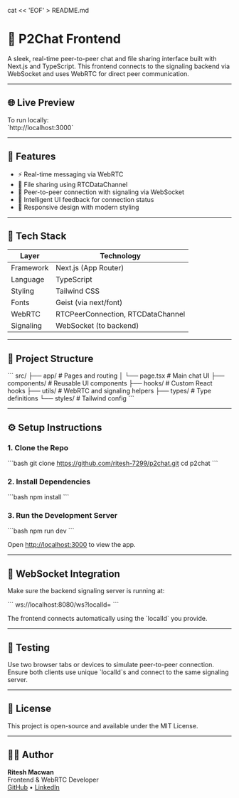 cat << 'EOF' > README.md
# 💬 P2Chat Frontend

A sleek, real-time peer-to-peer chat and file sharing interface built with Next.js and TypeScript. This frontend connects to the signaling backend via WebSocket and uses WebRTC for direct peer communication.

---

## 🌐 Live Preview

To run locally:  
\`http://localhost:3000\`

---

## 🚀 Features

- ⚡ Real-time messaging via WebRTC  
- 📁 File sharing using RTCDataChannel  
- 🔗 Peer-to-peer connection with signaling via WebSocket  
- 🧠 Intelligent UI feedback for connection status  
- 🎨 Responsive design with modern styling  

---

## 🧱 Tech Stack

| Layer       | Technology         |
|-------------|--------------------|
| Framework   | Next.js (App Router) |
| Language    | TypeScript         |
| Styling     | Tailwind CSS       |
| Fonts       | Geist (via next/font) |
| WebRTC      | RTCPeerConnection, RTCDataChannel |
| Signaling   | WebSocket (to backend) |

---

## 📂 Project Structure

\`\`\`
src/
├── app/              # Pages and routing
│   └── page.tsx      # Main chat UI
├── components/       # Reusable UI components
├── hooks/            # Custom React hooks
├── utils/            # WebRTC and signaling helpers
├── types/            # Type definitions
└── styles/           # Tailwind config
\`\`\`

---

## ⚙️ Setup Instructions

### 1. Clone the Repo

\`\`\`bash
git clone https://github.com/ritesh-7299/p2chat.git
cd p2chat
\`\`\`

### 2. Install Dependencies

\`\`\`bash
npm install
\`\`\`

### 3. Run the Development Server

\`\`\`bash
npm run dev
\`\`\`

Open [http://localhost:3000](http://localhost:3000) to view the app.

---

## 🔌 WebSocket Integration

Make sure the backend signaling server is running at:

\`\`\`
ws://localhost:8080/ws?localId=<your-id>
\`\`\`

The frontend connects automatically using the \`localId\` you provide.

---

## 🧪 Testing

Use two browser tabs or devices to simulate peer-to-peer connection.  
Ensure both clients use unique \`localId\`s and connect to the same signaling server.

---

## 📜 License

This project is open-source and available under the MIT License.

---

## 👨‍💻 Author

**Ritesh Macwan**  
Frontend & WebRTC Developer  
[GitHub](https://github.com/ritesh-7299) • [LinkedIn](https://www.linkedin.com/in/ritesh-macwan-8a70891ba)
